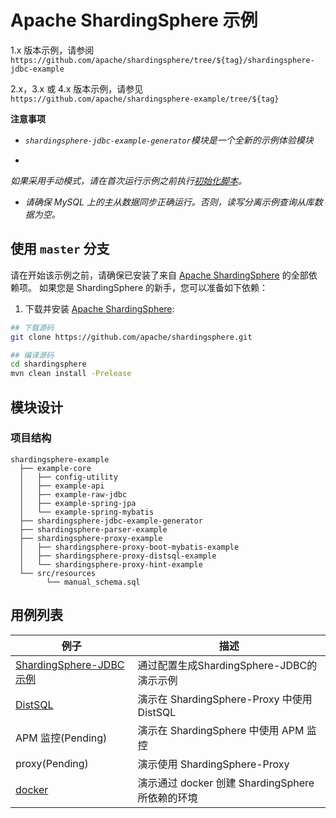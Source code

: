 # Apache ShardingSphere 示例

1.x 版本示例，请参阅 `https://github.com/apache/shardingsphere/tree/${tag}/shardingsphere-jdbc-example`

2.x，3.x 或 4.x 版本示例，请参见 `https://github.com/apache/shardingsphere-example/tree/${tag}`

**注意事项**

- *`shardingsphere-jdbc-example-generator`模块是一个全新的示例体验模块*

-
*如果采用手动模式，请在首次运行示例之前执行[初始化脚本](https://github.com/apache/shardingsphere/blob/master/examples/src/resources/manual_schema.sql)。*

- *请确保 MySQL 上的主从数据同步正确运行。否则，读写分离示例查询从库数据为空。*

## 使用 `master` 分支

请在开始该示例之前，请确保已安装了来自 [Apache ShardingSphere](https://github.com/apache/shardingsphere) 的全部依赖项。
如果您是 ShardingSphere 的新手，您可以准备如下依赖：

1. 下载并安装 [Apache ShardingSphere](https://github.com/apache/shardingsphere):

```bash
## 下载源码
git clone https://github.com/apache/shardingsphere.git

## 编译源码
cd shardingsphere
mvn clean install -Prelease
```

## 模块设计

### 项目结构

```
shardingsphere-example
  ├── example-core
  │   ├── config-utility
  │   ├── example-api
  │   ├── example-raw-jdbc
  │   ├── example-spring-jpa
  │   └── example-spring-mybatis
  ├── shardingsphere-jdbc-example-generator
  ├── shardingsphere-parser-example
  ├── shardingsphere-proxy-example
  │   ├── shardingsphere-proxy-boot-mybatis-example
  │   ├── shardingsphere-proxy-distsql-example
  │   └── shardingsphere-proxy-hint-example
  └── src/resources
        └── manual_schema.sql
```

## 用例列表

| 例子                                                                           | 描述                                   |
|------------------------------------------------------------------------------|--------------------------------------|
| [ShardingSphere-JDBC示例](shardingsphere-jdbc-example-generator/README_ZH.md)       | 通过配置生成ShardingSphere-JDBC的演示示例       |
| [DistSQL](shardingsphere-proxy-example/shardingsphere-proxy-distsql-example) | 演示在 ShardingSphere-Proxy 中使用 DistSQL |
| APM 监控(Pending)                                                              | 演示在 ShardingSphere 中使用 APM 监控        |
| proxy(Pending)                                                               | 演示使用 ShardingSphere-Proxy            |
| [docker](./docker/docker-compose.md)                                         | 演示通过 docker 创建 ShardingSphere 所依赖的环境 |
